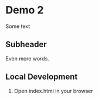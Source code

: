 # Demo 2

Some text

## Subheader

Even more words.

## Local Development

1. Open index.html in your browser
